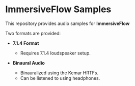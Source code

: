 # ImmersiveFlow Samples

This repository provides audio samples for **ImmersiveFlow**

Two formats are provided:

- **7.1.4 Format**  
  - Requires 7.1.4 loudspeaker setup.  

- **Binaural Audio**  
  - Binauralized using the Kemar HRTFs.  
  - Can be listened to using headphones.
